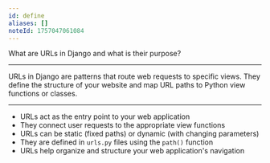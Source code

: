 ```yaml
---
id: define
aliases: []
noteId: 1757047061084
---
```


What are URLs in Django and what is their purpose?

---

URLs in Django are patterns that route web requests to specific views. They define the structure of your website and map URL paths to Python view functions or classes.

---

- URLs act as the entry point to your web application
- They connect user requests to the appropriate view functions
- URLs can be static (fixed paths) or dynamic (with changing parameters)
- They are defined in `urls.py` files using the `path()` function
- URLs help organize and structure your web application's navigation 